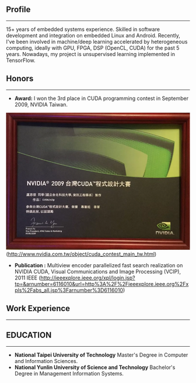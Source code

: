 ## Profile
--------------------
15+ years of embedded systems experience. Skilled in software development and integration on embedded Linux and Android. Recently, I've been involved in machine/deep learning accelerated by heterogeneous computing, ideally with GPU, FPGA, DSP (OpenCL, CUDA) for the past 5 years. Nowadays, my project is unsupervised learning implemented in TensorFlow.

## Honors
--------------------
* **Award:**
I won the 3rd place in CUDA programming contest in September 2009, NVIDIA Taiwan.

![](https://raw.githubusercontent.com/CT-LU/self.introduction/master/dd96c0_b5e1ff8854d44865b5737d24f141f0ad.webp)
    (http://www.nvidia.com.tw/object/cuda_contest_main_tw.html)

* **Publication :**
Multiview encoder parallelized fast search realization on NVIDIA CUDA, Visual Communications and Image Processing (VCIP), 2011 IEEE                  (http://ieeexplore.ieee.org/xpl/login.jsp?tp=&arnumber=6116010&url=http%3A%2F%2Fieeexplore.ieee.org%2Fxpls%2Fabs_all.jsp%3Farnumber%3D6116010)

## Work Experience
--------------------

## EDUCATION
--------------------
* **National Taipei University of Technology**
        Master's Degree in Computer and Information Sciences.
* **National Yunlin University of Science and Technology**
       Bachelor's Degree in Management Information Systems.
